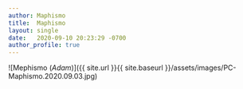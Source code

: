 ```yaml
---
author: Maphismo
title:  Maphismo
layout: single
date:   2020-09-10 20:23:29 -0700
author_profile: true
---
```


![Mephismo (_Adam_)]({{ site.url }}{{ site.baseurl }}/assets/images/PC-Maphismo.2020.09.03.jpg)

